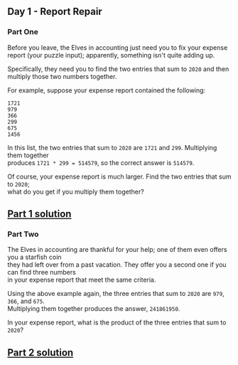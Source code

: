 ## Day 1 - Report Repair

### Part One

Before you leave, the Elves in accounting just need you to fix your expense report
(your puzzle input); apparently, something isn't quite adding up.

Specifically, they need you to find the two entries that sum to `2020` and then multiply
those two numbers together.

For example, suppose your expense report contained the following:


```
1721
979
366
299
675
1456  
```


In this list, the two entries that sum to `2020` are `1721` and `299`. Multiplying them together  
produces `1721 * 299 = 514579`, so the correct answer is `514579`.

Of course, your expense report is much larger. Find the two entries that sum to `2020`;  
what do you get if you multiply them together?

[Part 1 solution][1]
--------------------

### Part Two

The Elves in accounting are thankful for your help; one of them even offers you a starfish coin  
they had left over from a past vacation. They offer you a second one if you can find three numbers  
in your expense report that meet the same criteria.

Using the above example again, the three entries that sum to `2020` are `979`, `366`, and `675`.  
Multiplying them together produces the answer, `241861950`.

In your expense report, what is the product of the three entries that sum to `2020`?

[Part 2 solution][2]
--------------------


[1]: part_1.py
[2]: part_2.py


